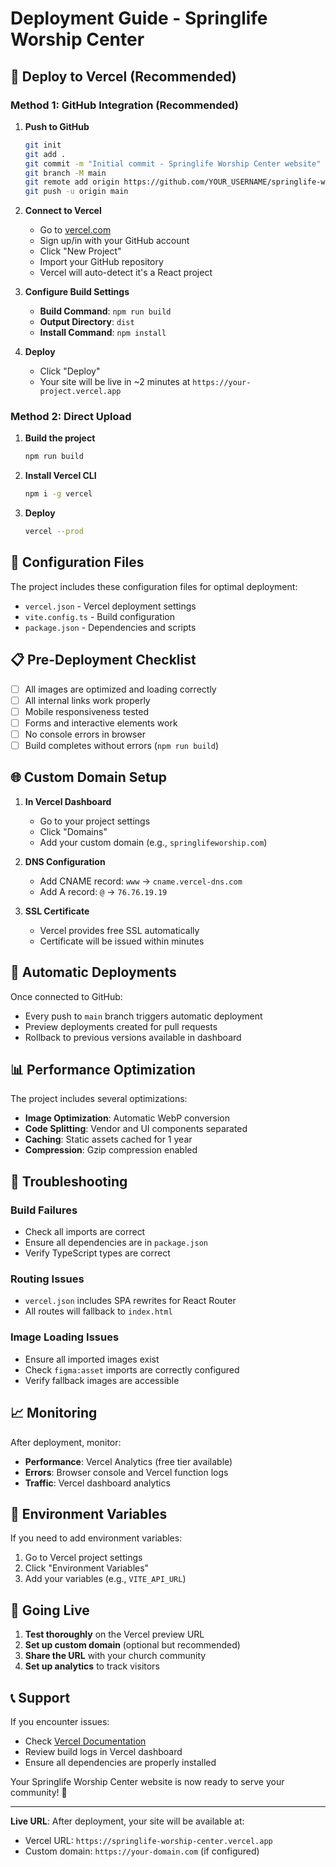 # Deployment Guide - Springlife Worship Center

## 🚀 Deploy to Vercel (Recommended)

### Method 1: GitHub Integration (Recommended)

1. **Push to GitHub**
   ```bash
   git init
   git add .
   git commit -m "Initial commit - Springlife Worship Center website"
   git branch -M main
   git remote add origin https://github.com/YOUR_USERNAME/springlife-worship-center.git
   git push -u origin main
   ```

2. **Connect to Vercel**
   - Go to [vercel.com](https://vercel.com)
   - Sign up/in with your GitHub account
   - Click "New Project"
   - Import your GitHub repository
   - Vercel will auto-detect it's a React project

3. **Configure Build Settings**
   - **Build Command**: `npm run build`
   - **Output Directory**: `dist`
   - **Install Command**: `npm install`

4. **Deploy**
   - Click "Deploy"
   - Your site will be live in ~2 minutes at `https://your-project.vercel.app`

### Method 2: Direct Upload

1. **Build the project**
   ```bash
   npm run build
   ```

2. **Install Vercel CLI**
   ```bash
   npm i -g vercel
   ```

3. **Deploy**
   ```bash
   vercel --prod
   ```

## 🔧 Configuration Files

The project includes these configuration files for optimal deployment:

- `vercel.json` - Vercel deployment settings
- `vite.config.ts` - Build configuration
- `package.json` - Dependencies and scripts

## 📋 Pre-Deployment Checklist

- [ ] All images are optimized and loading correctly
- [ ] All internal links work properly
- [ ] Mobile responsiveness tested
- [ ] Forms and interactive elements work
- [ ] No console errors in browser
- [ ] Build completes without errors (`npm run build`)

## 🌐 Custom Domain Setup

1. **In Vercel Dashboard**
   - Go to your project settings
   - Click "Domains"
   - Add your custom domain (e.g., `springlifeworship.com`)

2. **DNS Configuration**
   - Add CNAME record: `www` → `cname.vercel-dns.com`
   - Add A record: `@` → `76.76.19.19`

3. **SSL Certificate**
   - Vercel provides free SSL automatically
   - Certificate will be issued within minutes

## 🔄 Automatic Deployments

Once connected to GitHub:
- Every push to `main` branch triggers automatic deployment
- Preview deployments created for pull requests
- Rollback to previous versions available in dashboard

## 📊 Performance Optimization

The project includes several optimizations:
- **Image Optimization**: Automatic WebP conversion
- **Code Splitting**: Vendor and UI components separated
- **Caching**: Static assets cached for 1 year
- **Compression**: Gzip compression enabled

## 🐛 Troubleshooting

### Build Failures
- Check all imports are correct
- Ensure all dependencies are in `package.json`
- Verify TypeScript types are correct

### Routing Issues
- `vercel.json` includes SPA rewrites for React Router
- All routes will fallback to `index.html`

### Image Loading Issues
- Ensure all imported images exist
- Check `figma:asset` imports are correctly configured
- Verify fallback images are accessible

## 📈 Monitoring

After deployment, monitor:
- **Performance**: Vercel Analytics (free tier available)
- **Errors**: Browser console and Vercel function logs
- **Traffic**: Vercel dashboard analytics

## 🔐 Environment Variables

If you need to add environment variables:
1. Go to Vercel project settings
2. Click "Environment Variables"
3. Add your variables (e.g., `VITE_API_URL`)

## 🚀 Going Live

1. **Test thoroughly** on the Vercel preview URL
2. **Set up custom domain** (optional but recommended)
3. **Share the URL** with your church community
4. **Set up analytics** to track visitors

## 📞 Support

If you encounter issues:
- Check [Vercel Documentation](https://vercel.com/docs)
- Review build logs in Vercel dashboard
- Ensure all dependencies are properly installed

Your Springlife Worship Center website is now ready to serve your community! 🙏

---

**Live URL**: After deployment, your site will be available at:
- Vercel URL: `https://springlife-worship-center.vercel.app`
- Custom domain: `https://your-domain.com` (if configured)